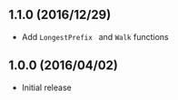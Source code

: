 ## 1.1.0 (2016/12/29)

- Add `LongestPrefix ` and `Walk` functions

## 1.0.0 (2016/04/02)

- Initial release
